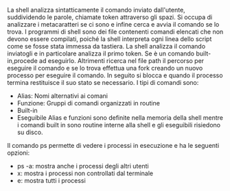 La shell analizza sintatticamente il comando inviato dall'utente, suddividendo le parole, chiamate token attraverso gli spazi. Si occupa di analizzare i metacaratteri se ci sono e infine cerca e avvia il comando se lo trova. I programmi di shell sono dei file contenenti comandi elencati che non devono essere compilati, poiché la shell interpreta ogni linea dello script come se fosse stata immessa da tastiera.
La shell analizza il comando inviatogli e in particolare analizza il primo token. Se è un comando built-in,procede ad eseguirlo. Altrimenti ricerca nel file path il percorso per eseguire il comando e se lo trova effettua una fork creando un nuovo processo per eseguire il comando. In seguito si blocca e quando il processo termina restituisce il suo stato se necessario.
I tipi di comandi sono:
 - Alias: Nomi alternativi ai comani
 - Funzione: Gruppi di comandi organizzati in routine
 - Built-in
 - Eseguibile
 Alias e funzioni sono definite nella memoria della shell mentre i comandi built in sono routine interne alla shell e gli eseguibili risiedono su disco.

Il comando ps permette di vedere i processi in esecuzione e ha le seguenti opzioni:
- ps -a: mostra anche i processi degli altri utenti
- x: mostra i processi non controllati dal terminale
- e: mostra tutti i processi